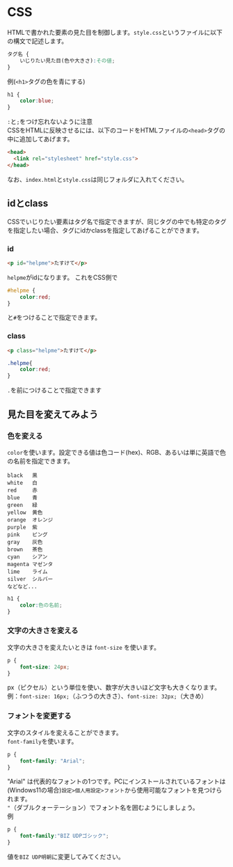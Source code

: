 # CSS
 HTMLで書かれた要素の見た目を制御します。`style.css`というファイルに以下の構文で記述します。
```css
タグ名 {
    いじりたい見た目(色や大きさ):その値;
}
```
例(`<h1>`タグの色を青にする)
```css
h1 {
    color:blue;
}
```
`:`と`;`をつけ忘れないように注意  
CSSをHTMLに反映させるには、以下のコードをHTMLファイルの`<head>`タグの中に追加してあげます。
```html
<head>
  <link rel="stylesheet" href="style.css">
</head>
```


なお、`index.html`と`style.css`は同じフォルダに入れてください。
## idとclass
CSSでいじりたい要素はタグ名で指定できますが、同じタグの中でも特定のタグを指定したい場合、タグにidかclassを指定してあげることができます。
### id
```html
<p id="helpme">たすけて</p>
```
`helpme`がidになります。
これをCSS側で
```css
#helpme {
    color:red;
}
```
と`#`をつけることで指定できます。
### class
```html
<p class="helpme">たすけて</p>
```
```css
.helpme{
    color:red;
}

```
`.`を前につけることで指定できます
## 見た目を変えてみよう
### 色を変える
`color`を使います。設定できる値は色コード(hex)、RGB、あるいは単に英語で色の名前を指定できます。
```
black   黒
white   白
red     赤
blue    青
green   緑
yellow  黄色
orange  オレンジ
purple  紫
pink    ピング
gray    灰色
brown   茶色
cyan    シアン
magenta マゼンタ
lime    ライム
silver  シルバー
などなど...
```

```css
h1 {
    color:色の名前;
}
```
### 文字の大きさを変える

文字の大きさを変えたいときは `font-size` を使います。

```css
p {
    font-size: 24px;
}
```
px（ピクセル）という単位を使い、数字が大きいほど文字も大きくなります。
例：`font-size: 16px;`（ふつうの大きさ）、`font-size: 32px;`（大きめ）

### フォントを変更する
文字のスタイルを変えることができます。  
`font-family`を使います。
```css
p {
    font-family: "Arial";
}
```
"Arial" は代表的なフォントの1つです。PCにインストールされているフォントは(Windows11の場合)`設定>個人用設定>フォント`から使用可能なフォントを見つけられます。  
`"`（ダブルクォーテーション）でフォント名を囲むようにしましょう。  
例
```css
p {
    font-family:"BIZ UDPゴシック";
}
```
値を`BIZ UDP明朝`に変更してみてください。

